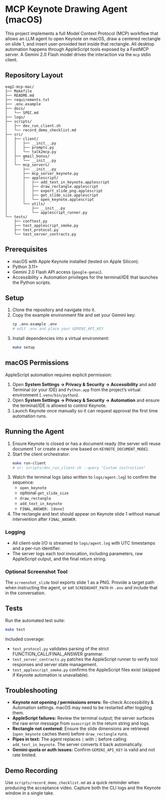 # MCP Keynote Drawing Agent (macOS)

This project implements a full Model Context Protocol (MCP) workflow that allows an LLM agent to open Keynote on macOS, draw a centered rectangle on slide 1, and insert user-provided text inside that rectangle. All desktop automation happens through AppleScript tools exposed by a FastMCP server. A Gemini 2.0 Flash model drives the interaction via the `mcp` stdio client.

## Repository Layout

```
eag2-mcp-mac/
├── Makefile
├── README.md
├── requirements.txt
├── .env.example
├── docs/
│   └── SPEC.md
├── logs/
├── scripts/
│   ├── dev_run_client.sh
│   └── record_demo_checklist.md
├── src/
│   ├── client/
│   │   ├── __init__.py
│   │   ├── prompts.py
│   │   └── talk2mcp.py
│   ├── gmail_bonus/
│   │   └── __init__.py
│   └── mcp_servers/
│       ├── __init__.py
│       ├── mcp_server_keynote.py
│       ├── applescript/
│       │   ├── add_text_in_keynote.applescript
│       │   ├── draw_rectangle.applescript
│       │   ├── export_slide_png.applescript
│       │   ├── get_slide_size.applescript
│       │   └── open_keynote.applescript
│       └── utils/
│           ├── __init__.py
│           └── applescript_runner.py
└── tests/
    ├── conftest.py
    ├── test_applescript_smoke.py
    ├── test_protocol.py
    └── test_server_contracts.py
```

## Prerequisites

- macOS with Apple Keynote installed (tested on Apple Silicon).
- Python 3.11+
- Gemini 2.0 Flash API access (`google-genai`).
- Accessibility + Automation privileges for the terminal/IDE that launches the Python scripts.

## Setup

1. Clone the repository and navigate into it.
2. Copy the example environment file and set your Gemini key:
   ```bash
   cp .env.example .env
   # edit .env and place your GEMINI_API_KEY
   ```
3. Install dependencies into a virtual environment:
   ```bash
   make setup
   ```

## macOS Permissions

AppleScript automation requires explicit permission:

1. Open **System Settings → Privacy & Security → Accessibility** and add Terminal (or your IDE) and `Python.app` from the project’s virtual environment (`.venv/bin/python`).
2. Open **System Settings → Privacy & Security → Automation** and ensure the terminal/IDE is allowed to control Keynote.
3. Launch Keynote once manually so it can request approval the first time automation runs.

## Running the Agent

1. Ensure Keynote is closed or has a document ready (the server will reuse document 1 or create a new one based on `KEYNOTE_DOCUMENT_MODE`).
2. Start the client orchestrator:
   ```bash
   make run-client
   # or: scripts/dev_run_client.sh --query "Custom instruction"
   ```
3. Watch the terminal logs (also written to `logs/agent.log`) to confirm the sequence:
   - `open_keynote`
   - optional `get_slide_size`
   - `draw_rectangle`
   - `add_text_in_keynote`
   - `FINAL_ANSWER: [done]`
4. The rectangle and text should appear on Keynote slide 1 without manual intervention after `FINAL_ANSWER`.

### Logging

- All client-side I/O is streamed to `logs/agent.log` with UTC timestamps and a per-run identifier.
- The server logs each tool invocation, including parameters, raw AppleScript output, and the final return string.

### Optional Screenshot Tool

The `screenshot_slide` tool exports slide 1 as a PNG. Provide a target path when instructing the agent, or set `SCREENSHOT_PATH` in `.env` and include that in the conversation.

## Tests

Run the automated test suite:

```bash
make test
```

Included coverage:

- `test_protocol.py` validates parsing of the strict FUNCTION_CALL/FINAL_ANSWER grammar.
- `test_server_contracts.py` patches the AppleScript runner to verify tool responses and server state management.
- `test_applescript_smoke.py` confirms the AppleScript files exist (skipped if Keynote automation is unavailable).

## Troubleshooting

- **Keynote not opening / permissions errors:** Re-check Accessibility & Automation settings. macOS may need to be restarted after toggling them.
- **AppleScript failures:** Review the terminal output; the server surfaces the raw error message from `osascript` in the return string and logs.
- **Rectangle not centered:** Ensure the slide dimensions are retrieved (`open_keynote` caches them) before `draw_rectangle` runs.
- **Pipes in text:** The agent replaces `|` with `¦` before calling `add_text_in_keynote`. The server converts it back automatically.
- **Gemini quota or auth issues:** Confirm `GEMINI_API_KEY` is valid and not rate limited.

## Demo Recording

Use `scripts/record_demo_checklist.md` as a quick reminder when producing the acceptance video. Capture both the CLI logs and the Keynote window in a single take.

